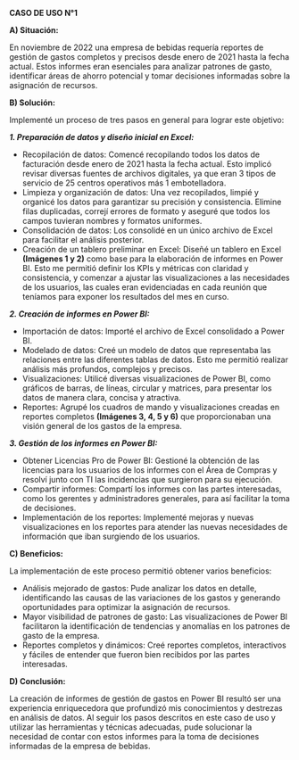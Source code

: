 **CASO DE USO N°1**

**A) Situación:**
  
  En noviembre de 2022 una empresa de bebidas requería reportes de gestión de gastos completos y precisos desde enero de 2021 hasta la fecha actual. Estos informes eran esenciales para analizar patrones de gasto, identificar áreas de ahorro potencial y tomar decisiones informadas sobre la asignación de recursos.

**B) Solución:**
  
  Implementé un proceso de tres pasos en general para lograr este objetivo:
  
***1. Preparación de datos y diseño inicial en Excel:***
  - Recopilación de datos: Comencé recopilando todos los datos de facturación desde enero de 2021 hasta la fecha actual. Esto implicó revisar diversas fuentes de archivos digitales, ya que eran 3 tipos de servicio de 25 centros operativos más 1 embotelladora.
  - Limpieza y organización de datos: Una vez recopilados, limpié y organicé los datos para garantizar su precisión y consistencia. Elimine filas duplicadas, correjí errores de formato y aseguré que todos los campos tuvieran nombres y formatos uniformes.
  - Consolidación de datos: Los consolidé en un único archivo de Excel para facilitar el análisis posterior.
  - Creación de un tablero preliminar en Excel: Diseñé un tablero en Excel **(Imágenes 1 y 2)** como base para la elaboración de informes en Power BI. Esto me permitió definir los KPIs y métricas con claridad y consistencia, y comenzar a ajustar las visualizaciones a las necesidades de los usuarios, las cuales eran evidenciadas en cada reunión que teníamos para exponer los resultados del mes en curso.

***2. Creación de informes en Power BI:***
  - Importación de datos: Importé el archivo de Excel consolidado a Power BI.
  - Modelado de datos: Creé un modelo de datos que representaba las relaciones entre las diferentes tablas de datos. Esto me permitió realizar análisis más profundos, complejos y precisos.
  - Visualizaciones: Utilicé diversas visualizaciones de Power BI, como gráficos de barras, de líneas, circular y matrices, para presentar los datos de manera clara, concisa y atractiva.
  - Reportes: Agrupé los cuadros de mando y visualizaciones creadas en reportes completos **(Imágenes 3, 4, 5 y 6)** que proporcionaban una visión general de los gastos de la empresa.

***3. Gestión de los informes en Power BI:***
  - Obtener Licencias Pro de Power BI: Gestioné la obtención de las licencias para los usuarios de los informes con el Área de Compras y resolví junto con TI las incidencias que surgieron para su ejecución.
  - Compartir informes: Compartí los informes con las partes interesadas, como los gerentes y administradores generales, para así facilitar la toma de decisiones.
  - Implementación de los reportes: Implementé mejoras y nuevas visualizaciones en los reportes para atender las nuevas necesidades de información que iban surgiendo de los usuarios.

**C)  Beneficios:**
  
  La implementación de este proceso permitió obtener varios beneficios:
  - Análisis mejorado de gastos: Pude analizar los datos en detalle, identificando las causas de las variaciones de los gastos y generando oportunidades para optimizar la asignación de recursos.
  - Mayor visibilidad de patrones de gasto: Las visualizaciones de Power BI facilitaron la identificación de tendencias y anomalías en los patrones de gasto de la empresa.
  - Reportes completos y dinámicos: Creé reportes completos, interactivos y fáciles de entender que fueron bien recibidos por las partes interesadas.

**D) Conclusión:**
  
  La creación de informes de gestión de gastos en Power BI resultó ser una experiencia enriquecedora que profundizó mis conocimientos y destrezas en análisis de datos. Al seguir los pasos descritos en este caso de uso y utilizar las herramientas y técnicas adecuadas, pude solucionar la necesidad de contar con estos informes para la toma de decisiones informadas de la empresa de bebidas.
